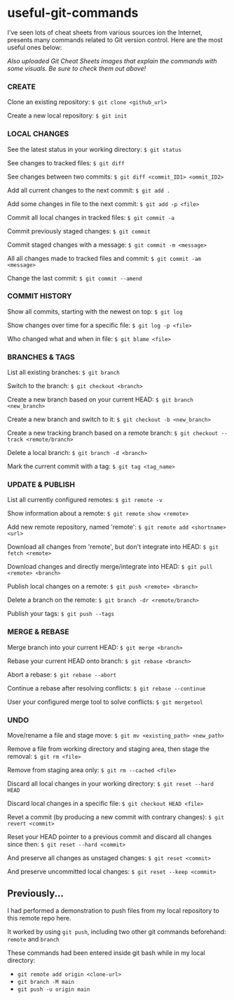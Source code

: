 # useful-git-commands

I've seen lots of cheat sheets from various sources ion the Internet, presents many commands related to Git version control. Here are the most useful ones below:

_Also uploaded Git Cheat Sheets images that explain the commands with some visuals. Be sure to check them out above!_

### CREATE

Clone an existing repository: `$ git clone <github_url>`

Create a new local repository: `$ git init`

### LOCAL CHANGES

See the latest status in your working directory: `$ git status`

See changes to tracked files: `$ git diff`

See changes between two commits: `$ git diff <commit_ID1> <ommit_ID2>`

Add all current changes to the next commit: `$ git add .`

Add some changes in file to the next commit: `$ git add -p <file>`

Commit all local changes in tracked files: `$ git commit -a`

Commit previously staged changes: `$ git commit`

Commit staged changes with a message: `$ git commit -m <message>`

All all changes made to tracked files and commit: `$ git commit -am <message>`

Change the last commit: `$ git commit --amend`

### COMMIT HISTORY

Show all commits, starting with the newest on top: `$ git log`

Show changes over time for a specific file: `$ git log -p <file>`

Who changed what and when in file: `$ git blame <file>`

### BRANCHES & TAGS

List all existing branches: `$ git branch`

Switch to the branch: `$ git checkout <branch>`

Create a new branch based on your current HEAD: `$ git branch <new_branch>`

Create a new branch and switch to it: `$ git checkout -b <new_branch>`

Create a new tracking branch based on a remote branch: `$ git checkout --track <remote/branch>` 

Delete a local branch: `$ git branch -d <branch>`

Mark the current commit with a tag: `$ git tag <tag_name>`

### UPDATE & PUBLISH

List all currently configured remotes: `$ git remote -v`

Show information about a remote: `$ git remote show <remote>`

Add new remote repository, named 'remote': `$ git remote add <shortname> <url>`

Download all changes from 'remote', but don't integrate into HEAD: `$ git fetch <remote>`

Download changes and directly merge/integrate into HEAD: `$ git pull <remote> <branch>`

Publish local changes on a remote: `$ git push <remote> <branch>`

Delete a branch on the remote: `$ git branch -dr <remote/branch>`

Publish your tags: `$ git push --tags`

### MERGE & REBASE

Merge branch into your current HEAD: `$ git merge <branch>`

Rebase your current HEAD onto branch: `$ git rebase <branch>`

Abort a rebase: `$ git rebase --abort`

Continue a rebase after resolving conflicts: `$ git rebase --continue`

User your configured merge tool to solve conflicts: `$ git mergetool`

### UNDO

Move/rename a file and stage move: `$ git mv <existing_path> <new_path>`

Remove a file from working directory and staging area, then stage the removal: `$ git rm <file>`

Remove from staging area only: `$ git rm --cached <file>`

Discard all local changes in your working directory: `$ git reset --hard HEAD`

Discard local changes in a specific file: `$ git checkout HEAD <file>`

Revet a commit (by producing a new commit with contrary changes): `$ git revert <commit>`

Reset your HEAD pointer to a previous commit and discard all changes since then: `$ git reset --hard <commit>`

And preserve all changes as unstaged changes: `$ git reset <commit>`

And preserve uncommitted local changes: `$ git reset --keep <commit>`

## Previously...

I had performed a demonstration to push files from my local repository to this remote repo here.

It worked by using `git push`, including two other git commands beforehand: `remote` and `branch`

These commands had been entered inside git bash while in my local directory:

* `git remote add origin <clone-url>`
* `git branch -M main`
* `git push -u origin main`

